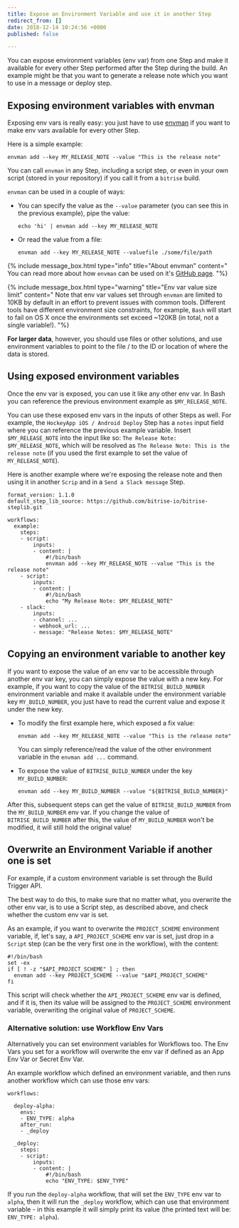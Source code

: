 ```yaml
---
title: Expose an Environment Variable and use it in another Step
redirect_from: []
date: 2018-12-14 10:24:56 +0000
published: false

---
```

You can expose environment variables (env var) from one Step and make it available for every other Step performed after the Step during the build. An example might be that you want to generate a release note which you want to use in a message or deploy step.

## Exposing environment variables with envman

Exposing env vars is really easy: you just have to use [envman](https://github.com/bitrise-io/envman/) if you want to make env vars available for every other Step.

Here is a simple example:

    envman add --key MY_RELEASE_NOTE --value "This is the release note"

You can call `envman` in any Step, including a script step, or even in your own script (stored in your repository) if you call it from a `bitrise` build.

`envman` can be used in a couple of ways:

* You can specify the value as the `--value` parameter (you can see this in the previous example), pipe the value:

      echo 'hi' | envman add --key MY_RELEASE_NOTE
* Or read the value from a file:

      envman add --key MY_RELEASE_NOTE --valuefile ./some/file/path

{% include message_box.html type="info" title="About envman" content="
You can read more about how `envman` can be used on it's  [GitHub page](https://github.com/bitrise-io/envman/).
"%}

{% include message_box.html type="warning" title="Env var value size limit" content=" Note that env var values set through `envman` are limited to 10KB by default in an effort to prevent issues with common tools. Different tools have different environment size constraints, for example, `Bash` will start to fail on OS X once the environments set exceed \~120KB (in total, not a single variable!). "%}

**For larger data**, however, you should use files or other solutions, and use environment variables to point to the file / to the ID or location of where the data is stored.

## Using exposed environment variables

Once the env var is exposed, you can use it like any other env var. In Bash you can reference the previous environment example as `$MY_RELEASE_NOTE`.

You can use these exposed env vars in the inputs of other Steps as well. For example, the `HockeyApp iOS / Android Deploy` Step has a `notes` input field where you can reference the previous example variable. Insert `$MY_RELEASE_NOTE` into the input like so: `The Release Note: $MY_RELEASE_NOTE`, which will be resolved as `The Release Note: This is the release note` (if you used the first example to set the value of `MY_RELEASE_NOTE`).

Here is another example where we're exposing the release note and then using it in another `Scrip` and in a `Send a Slack message` Step.

    format_version: 1.1.0
    default_step_lib_source: https://github.com/bitrise-io/bitrise-steplib.git
    
    workflows:
      example:
        steps:
        - script:
            inputs:
            - content: |
                #!/bin/bash
                envman add --key MY_RELEASE_NOTE --value "This is the release note"
        - script:
            inputs:
            - content: |
                #!/bin/bash
                echo "My Release Note: $MY_RELEASE_NOTE"
        - slack:
            inputs:
            - channel: ...
            - webhook_url: ...
            - message: "Release Notes: $MY_RELEASE_NOTE"

## Copying an environment variable to another key

If you want to expose the value of an env var to be accessible through another env var key, you can simply expose the value with a new key. For example, if you want to copy the value of the `BITRISE_BUILD_NUMBER` environment variable and make it available under the environment variable key `MY_BUILD_NUMBER`, you just have to read the current value and expose it under the new key.

* To modify the first example here, which exposed a fix value:

      envman add --key MY_RELEASE_NOTE --value "This is the release note"

  You can simply reference/read the value of the other environment variable in the `envman add ...` command.
* To expose the value of `BITRISE_BUILD_NUMBER` under the key `MY_BUILD_NUMBER`:

      envman add --key MY_BUILD_NUMBER --value "${BITRISE_BUILD_NUMBER}"

After this, subsequent steps can get the value of `BITRISE_BUILD_NUMBER` from the `MY_BUILD_NUMBER` env var. If you change the value of `BITRISE_BUILD_NUMBER` after this, the value of `MY_BUILD_NUMBER` won't be modified, it will still hold the original value!

## Overwrite an Environment Variable if another one is set

For example, if a custom environment variable is set through the Build Trigger API.

The best way to do this, to make sure that no matter what, you overwrite the other env var, is to use a Script step, as described above, and check whether the custom env var is set.

As an example, if you want to overwrite the `PROJECT_SCHEME` environment variable, if, let's say, a `API_PROJECT_SCHEME` env var is set, just drop in a `Script` step (can be the very first one in the workflow), with the content:

    #!/bin/bash
    set -ex
    if [ ! -z "$API_PROJECT_SCHEME" ] ; then
      envman add --key PROJECT_SCHEME --value "$API_PROJECT_SCHEME"
    fi

This script will check whether the `API_PROJECT_SCHEME` env var is defined, and if it is, then its value will be assigned to the `PROJECT_SCHEME` environment variable, overwriting the original value of `PROJECT_SCHEME`.

### Alternative solution: use Workflow Env Vars

Alternatively you can set environment variables for Workflows too. The Env Vars you set for a workflow will overwrite the env var if defined as an App Env Var or Secret Env Var.

An example workflow which defined an environment variable, and then runs another workflow which can use those env vars:

    workflows:
    
      deploy-alpha:
        envs:
        - ENV_TYPE: alpha
        after_run:
        - _deploy
    
      _deploy:
        steps:
        - script:
            inputs:
            - content: |
                #!/bin/bash
                echo "ENV_TYPE: $ENV_TYPE"

If you run the `deploy-alpha` workflow, that will set the `ENV_TYPE` env var to `alpha`, then it will run the `_deploy` workflow, which can use that environment variable - in this example it will simply print its value (the printed text will be: `ENV_TYPE: alpha`).